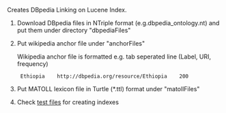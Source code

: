 Creates DBpedia Linking  on Lucene Index.

1) Download DBpedia files  in NTriple format (e.g.dbpedia_ontology.nt) and put them under directory "dbpediaFiles"

2) Put wikipedia anchor file under "anchorFiles"

	Wikipedia anchor file is formatted e.g. tab seperated line (Label, URI, frequency)

		Ethiopia	http://dbpedia.org/resource/Ethiopia	200
3) Put MATOLL lexicon file in Turtle (*.ttl) format under "matollFiles"

4) Check  <a href="https://github.com/ag-sc/DBpediaLinking/tree/master/src/main/java/test">test files</a> for creating indexes
